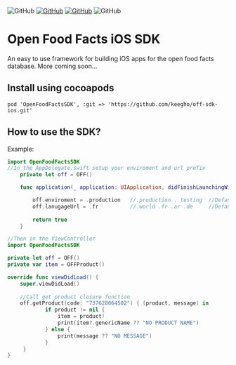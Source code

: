 ![GitHub](https://img.shields.io/badge/phase-building-lightgrey.svg)  [![GitHub](https://img.shields.io/github/license/mashape/apistatus.svg)](https://github.com/keegho/off-sdk-ios/blob/master/LICENSE)  [![GitHub](https://img.shields.io/badge/open%20source-OpenFoodFacts-orange.svg)](https://github.com/openfoodfacts)  ![GitHub](https://img.shields.io/badge/swift%20versions-4.0%20%7C%204.1-blue.svg)  
# Open Food Facts iOS SDK
An easy to use framework for building iOS apps for the open food facts database.
More coming soon...
## Install using cocoapods
`pod 'OpenFoodFactsSDK', :git => 'https://github.com/keegho/off-sdk-ios.git'`
## How to use the SDK?
Example:
```swift
import OpenFoodFactsSDK
//In the AppDelegate.swift setup your enviroment and url prefix
    private let off = OFF()

    func application(_ application: UIApplication, didFinishLaunchingWithOptions launchOptions: [UIApplicationLaunchOptionsKey: Any]?) -> Bool {

        off.enviroment = .production   //.production . testing  //Default production
        off.lanugageUrl = .fr          //.world .fr .ar .de     //Default world
        
        return true
    }

//Then in the ViewController
import OpenFoodFactsSDK

private let off = OFF() 
private var item = OFFProduct()

override func viewDidLoad() {
    super.viewDidLoad()
    
    //Call get product closure function
    off.getProduct(code: "737628064502") { (product, message) in
            if product != nil {
                item = product!
                print(item?.genericName ?? "NO PRODUCT NAME")
            } else {
                print(message ?? "NO MESSAGE")
            }
     }
}
